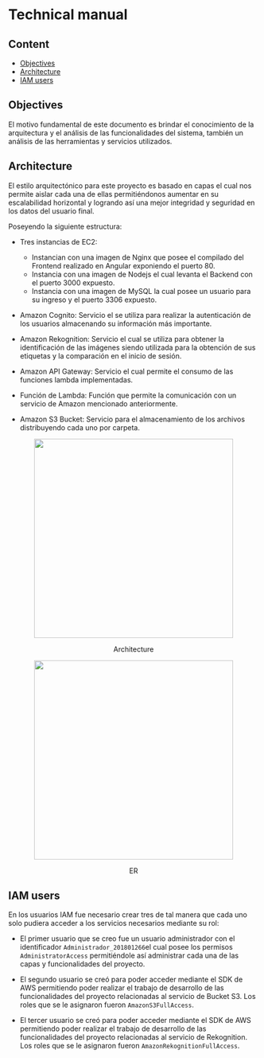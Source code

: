 # Technical manual

## Content

- [Objectives](#objectives)
- [Architecture](#architecture)
- [IAM users](#iam)

## Objectives<a name="objectives"></a>

El motivo fundamental de este documento es brindar el conocimiento de la arquitectura y el análisis de las funcionalidades del sistema, también un análisis de las herramientas y servicios utilizados.

## Architecture<a name="architecture"></a>

El estilo arquitectónico para este proyecto es basado en capas el cual nos permite aislar cada una de ellas permitiéndonos aumentar en su escalabilidad horizontal y logrando así una mejor integridad y seguridad en los datos del usuario final.

Poseyendo la siguiente estructura:

- Tres instancias de EC2:

  - Instancian con una imagen de Nginx que posee el compilado del Frontend realizado en Angular exponiendo el puerto 80.
  - Instancia con una imagen de Nodejs el cual levanta el Backend con el puerto 3000 expuesto.
  - Instancia con una imagen de MySQL la cual posee un usuario para su ingreso y el puerto 3306 expuesto.

- Amazon Cognito: Servicio el se utiliza para realizar la autenticación de los usuarios almacenando su información más importante.

- Amazon Rekognition: Servicio el cual se utiliza para obtener la identificación de las imágenes siendo utilizada para la obtención de sus etiquetas y la comparación en el inicio de sesión.

- Amazon API Gateway: Servicio el cual permite el consumo de las funciones lambda implementadas.

- Función de Lambda: Función que permite la comunicación con un servicio de Amazon mencionado anteriormente.

- Amazon S3 Bucket: Servicio para el almacenamiento de los archivos distribuyendo cada uno por carpeta.

<div align="center">
    <img src="https://res.cloudinary.com/dzchmybac/image/upload/v1634694445/USocial/uwsknwjleszdcrptfias.png" width="400">
    <p align="center">Architecture</p>
</div>
<div align="center">
    <img src="https://res.cloudinary.com/dzchmybac/image/upload/v1634694535/USocial/uwnb2zofw7ztwnqp2lpo.png" width="400">
    <p align="center">ER</p>
</div>

## IAM users<a name="iam"></a>

En los usuarios IAM fue necesario crear tres de tal manera que cada uno solo pudiera acceder a los servicios necesarios mediante su rol:

- El primer usuario que se creo fue un usuario administrador con el identificador `Administrador_201801266`el cual posee los permisos `AdministratorAccess` permitiéndole así administrar cada una de las capas y funcionalidades del proyecto.

- El segundo usuario se creó para poder acceder mediante el SDK de AWS permitiendo poder realizar el trabajo de desarrollo de las funcionalidades del proyecto relacionadas al servicio de Bucket S3. Los roles que se le asignaron fueron `AmazonS3FullAccess`.

- El tercer usuario se creó para poder acceder mediante el SDK de AWS permitiendo poder realizar el trabajo de desarrollo de las funcionalidades del proyecto relacionadas al servicio de Rekognition. Los roles que se le asignaron fueron `AmazonRekognitionFullAccess`.
